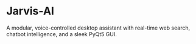 # Jarvis-AI
A modular, voice-controlled desktop assistant with real-time web search, chatbot intelligence, and a sleek PyQt5 GUI.
